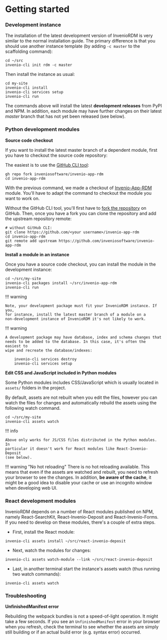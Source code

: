 # Getting started

### Development instance

The installation of the latest development version of InvenioRDM is very
similar to the normal installation guide. The primary difference is that you should
use another instance template (by adding ``-c master`` to the scaffolding
command):

```
cd ~/src
invenio-cli init rdm -c master
```

Then install the instance as usual:

```
cd my-site
invenio-cli install
invenio-cli services setup
invenio-cli run
```

The commands above will install the latest **development releases** from PyPI
and NPM. In addition, each module may have further changes on their latest
*master* branch that has not yet been released (see below).

### Python development modules

**Source code checkout**

If you want to install the latest master branch of a dependent module, first
you have to checkout the source code repository:

The easiest is to use the [GitHub CLI tool](https://cli.github.com):

```
gh repo fork inveniosoftware/invenio-app-rdm
cd invenio-app-rdm
```

With the previous command, we made a checkout of [Invenio-App-RDM](https://github.com/inveniosoftware/invenio-app-rdm)
module. You'll have to adapt the command to checkout the module you want to work on.

Without the GitHub CLI tool, you'll first have to [fork the repository](https://docs.github.com/en/get-started/quickstart/fork-a-repo)
on GitHub. Then, once you have a fork you can clone the repository and add the
upstream repository remote:

```
# without GitHub CLI:
git clone https://github.com/<your username>/invenio-app-rdm
cd invenio-app-rdm
git remote add upstream https://github.com/inveniosoftware/invenio-app-rdm
```

**Install a module in an instance**

Once you have a source code checkout, you can install the module in the
development instance:

```
cd ~/src/my-site
invenio-cli packages install ~/src/invenio-app-rdm
invenio-cli run
```

!!! warning

    Note, your development package must fit your InvenioRDM instance. If you,
    for instance, install the latest master branch of a module on a
    non-development instance of InvenioRDM it's not likely to work.

!!! warning

    A development package may have database, index and schema changes that
    needs to be added to the database. In this case, it's often the easiest to
    wipe and recreate the database/indexes:

        invenio-cli services destroy
        invenio-cli services setup

**Edit CSS and JavaScript included in Python modules**

Some Python modules includes CSS/JavaScript which is usually located in
``assets/`` folders in the project.

By default, assets are not rebuilt when you edit the files, however you can
watch the files for changes and automatically rebuild the assets using the
following watch command.

```
cd ~/src/my-site
invenio-cli assets watch
```

!!! info

    Above only works for JS/CSS files distributed in the Python modules. In
    particular it doesn't work for React modules like React-Invenio-Deposit
    (see below).

!!! warning "No hot reloading"
    There is no hot reloading available. This means that even if the assets
    are watched and rebuilt, you need to refresh your browser to see the
    changes. In addition, **be aware of the cache**, it might be a good idea
    to disable your cache or use an incognito window when developing web UI.

### React development modules

InvenioRDM depends on a number of React modules published on NPM, namely
React-SearchKit, React-Invenio-Deposit and React-Invenio-Forms. If you need
to develop on these modules, there's a couple of extra steps.

- First, install the React module:

```
invenio-cli assets install ~/src/react-invenio-deposit
```

- Next, watch the modules for changes:

```
invenio-cli assets watch-module --link ~/src/react-invenio-deposit
```

- Last, in another terminal start the instance's assets watch (thus running
two watch commands):

```
invenio-cli assets watch
```

### Troubleshooting

**UnfinishedManifest error**

Rebuilding the webpack bundles is not a speed-of-light operation. It might
take a few seconds. If you see an `UnfinishedManifest` error in your
browser when you refresh, check the terminal to see whether the assets are
simply still building or if an actual build error (e.g. syntax error) occurred.
